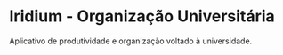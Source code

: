 # Iridium - Organização Universitária
Aplicativo de produtividade e organização voltado à universidade.
